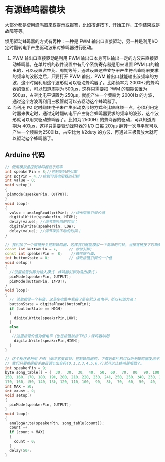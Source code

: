 # 有源蜂鸣器模块

大部分都是使用蜂鸣器来做提示或报警，比如按键按下、开始工作、工作结束或是故障等等。

惯用驱动蜂鸣器的方式有两种：一种是 PWM 输出口直接驱动，另一种是利用I/O 定时翻转电平产生驱动波形对蜂鸣器进行驱动。

1. PWM 输出口直接驱动是利用 PWM 输出口本身可以输出一定的方波来直接驱动蜂鸣器。在单片机的软件设置中有几个系统寄存器是用来设置 PWM 口的输出的，可以设置占空比、周期等等，通过设置这些寄存器产生符合蜂鸣器要求的频率的波形之后，只要打开 PWM 输出，PWM 输出口就能输出该频率的方波，这个时候利用这个波形就可以驱动蜂鸣器了。比如频率为 2000Hz的蜂鸣器的驱动，可以知道周期为 500μs，这样只需要把 PWM 的周期设置为 500μs，占空比电平设置为 250μs，就能产生一个频率为 2000Hz 的方波，通过这个方波再利用三极管就可以去驱动这个蜂鸣器了。
2. 而利用 I/O 定时翻转电平来产生驱动波形的方式会比较麻烦一点，必须利用定时器来做定时，通过定时翻转电平产生符合蜂鸣器要求的频率的波形，这个波形就可以用来驱动蜂鸣器了。比如为 2500Hz 的蜂鸣器的驱动，可以知道周期为 400μs，这样只需要驱动蜂鸣器的 I/O 口每 200μs 翻转一次电平就可以产生一个频率为2500Hz，占空比为 1/2duty 的方波，再通过三极管放大就可以驱动这个蜂鸣器了。

## Arduino 代码

```cpp
// 使用模拟量控制蜂鸣器显示频率
int speakerPin = 8;//控制喇叭的引脚 
int potPin = 4;//控制可调电阻器的引脚 
int value = 0;
void setup() 
{
 pinMode(speakerPin, OUTPUT);
}
void loop() 
{ 
  value = analogRead(potPin); //读电阻器引脚的值 
  digitalWrite(speakerPin, HIGH); 
  delay(value); //调节喇叭响的时间； 
  digitalWrite(speakerPin, LOW);  
  delay(value); //调节喇叭不响的时间； 
}
```

```cpp
// 我们加了一个按键开关控制蜂鸣器，这样我们就能模拟一个简单的门铃，当按键被按下时喇叭就可以发出响声了。
const int buttonPin = 4;     // 按键引脚; 
const int speakerPin =  8;    //蜂鸣器引脚; 
int buttonState = 0;         // 读取按键引脚的一个值 
void setup() 
{ 
  //设置按键引脚为输入模式，蜂鸣器引脚为输出模式； 
  pinMode(speakerPin, OUTPUT);       
  pinMode(buttonPin, INPUT);      
} 
void loop()
{ 
  // 读取按键一个初值，这里在电路中我接了是在默认高电平，所以初值为高； 
  buttonState = digitalRead(buttonPin); 
  if (buttonState == HIGH) 
  {     
    digitalWrite(speakerPin,LOW);
  }  
  else 
  { 
   //这里按键的值为低电平（也是按键被按下时）；蜂鸣器响起 
    digitalWrite(speakerPin,HIGH); 
  } 
}
```

```cpp
// 这个程序是利用 PWM（脉冲宽度调节）控制蜂鸣器的，下载到单片机可以听到蜂鸣器发出不同的音调，
// 我们只要根据相关曲目调节出音符(0,1,2,3,4,5,6,7)就可以让蜂鸣器唱歌了。
int speakerPin = 9; 
byte song_table[] = {  30,  30,  30,  40,  50,  60,  70,  80,  90, 100,110, 120, 130, 140, 
150, 160, 170, 180, 190, 200, 210, 220, 230, 240, 250, 250, 240, 230, 220, 210, 200, 190, 180, 
170, 160, 150, 140, 130, 120, 110, 100,  90,  80,  70,  60,  50,  40,  30,  30,  30 }; 
int MAX = 50; 
int count = 0; 
void setup()
{
  pinMode(speakerPin, OUTPUT); 
} 
void loop() 
{ 
  analogWrite(speakerPin, song_table[count]); 
  count ++; 
  if (count > MAX)
  { 
    count = 0; 
  } 
  delay(50); 
}
```



